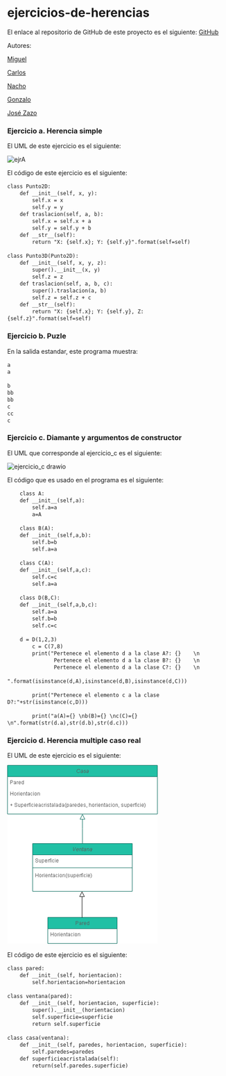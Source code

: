 # ejercicios-de-herencias

El enlace al repositorio de GitHub de este proyecto es el siguiente: [GitHub](https://github.com/GonzaloGmv/ejercicios-de-herencias)

Autores:

[Miguel](https://github.com/migueliiin)

[Carlos](https://github.com/carlospuigserver)

[Nacho](https://github.com/Nachopedrero)

[Gonzalo](https://github.com/GonzaloGmv)

[José Zazo](https://github.com/jzazooro)

### Ejercicio a. Herencia simple

El UML de este ejercicio es el siguiente:

![ejrA](https://user-images.githubusercontent.com/91721237/159300230-5e1b078a-15bf-4f96-a840-e1289b56cbfa.png)

El código de este ejercicio es el siguiente:
```
class Punto2D:
    def __init__(self, x, y):
        self.x = x
        self.y = y
    def traslacion(self, a, b):
        self.x = self.x + a
        self.y = self.y + b
    def __str__(self):
        return "X: {self.x}; Y: {self.y}".format(self=self)

class Punto3D(Punto2D):
    def __init__(self, x, y, z):
        super().__init__(x, y)
        self.z = z
    def traslacion(self, a, b, c):
        super().traslacion(a, b)
        self.z = self.z + c
    def __str__(self):
        return "X: {self.x}; Y: {self.y}, Z: {self.z}".format(self=self)
```

### Ejercicio b. Puzle

En la salida estandar, este programa muestra:
```
a
a

b
bb
bb
c
cc
c
```

### Ejercicio c. Diamante y argumentos de constructor

El UML que corresponde al ejercicio_c es el siguiente:

![ejercicio_c drawio](https://user-images.githubusercontent.com/91721552/159300269-12292a0f-b7d3-4d45-b174-a91b72fa53fd.png)

El código que es usado en el programa es el siguiente:
````
    class A:
    def __init__(self,a):
        self.a=a
        a=A

    class B(A):
    def __init__(self,a,b):
        self.b=b
        self.a=a

    class C(A):
    def __init__(self,a,c):
        self.c=c
        self.a=a
    
    class D(B,C):
    def __init__(self,a,b,c):
        self.a=a
        self.b=b
        self.c=c

    d = D(1,2,3)
        c = C(7,8)
        print("Pertenece el elemento d a la clase A?: {}    \n
               Pertenece el elemento d a la clase B?: {}    \n
               Pertenece el elemento d a la clase C?: {}    \n
               ".format(isinstance(d,A),isinstance(d,B),isinstance(d,C)))

        print("Pertenece el elemento c a la clase D?:"+str(isinstance(c,D)))

        print("a(A)={} \nb(B)={} \nc(C)={} \n".format(str(d.a),str(d.b),str(d.c)))

````

### Ejercicio d. Herencia multiple caso real

El UML de este ejercicio es el siguiente:

![ejerciciod drawio](https://github.com/GonzaloGmv/ejercicios-de-herencias/blob/main/UML/herenciamultiplecasoreal.drawio.png)

El código de este ejercicio es el siguiente:

```
class pared: 
    def __init__(self, horientacion):
        self.horientacion=horientacion

class ventana(pared): 
    def __init__(self, horientacion, superficie):
        super().__init__(horientacion)
        self.superficie=superficie
        return self.superficie

class casa(ventana):
    def __init__(self, paredes, horientacion, superficie):
        self.paredes=paredes
    def superficieacristalada(self):
        return(self.paredes.superficie)
```
